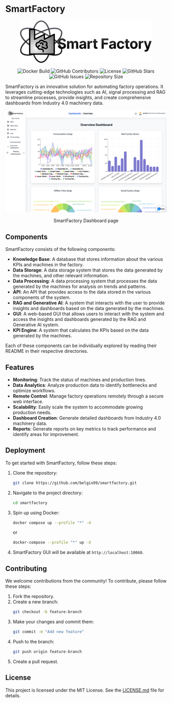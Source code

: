 # SmartFactory
<p align="center">
   <img src="gui-panel/src/components/Sidebar/icons/logo.svg" alt="SmartFactory Logo">
</p>
<p align="center">
   <img src="https://github.com/belgio99/smartfactory/actions/workflows/build_push_main_ghcr.yml/badge.svg" alt="Docker Build">
   <img src="https://img.shields.io/github/contributors/belgio99/smartfactory" alt="GitHub Contributors">
   <img src="https://img.shields.io/github/license/belgio99/smartfactory" alt="License">
   <img src="https://img.shields.io/github/stars/belgio99/smartfactory" alt="GitHub Stars">
   <img src="https://img.shields.io/github/issues/belgio99/smartfactory" alt="GitHub Issues">

   <img src="https://img.shields.io/github/repo-size/belgio99/smartfactory" alt="Repository Size">
</p>



SmartFactory is an innovative solution for automating factory operations. It leverages cutting-edge technologies such as AI, signal processing and RAG to streamline processes, provide insights, and create comprehensive dashboards from Industry 4.0 machinery data.

<p align="center">
   <img src="docs/assets/dashboard.png" alt="Dashboard Screenshot">
</p>
<p align="center">
   SmartFactory Dashboard page
</p>

## Components

SmartFactory consists of the following components:

- **Knowledge Base**: A database that stores information about the various KPIs and machines in the factory.
- **Data Storage**: A data storage system that stores the data generated by the machines, and other relevant information.
- **Data Processing**: A data processing system that processes the data generated by the machines for analysis on trends and patterns.
- **API**: An API that provides access to the data stored in the various components of the system.
- **RAG and Generative AI**: A system that interacts with the user to provide insights and dashboards based on the data generated by the machines.
- **GUI**: A web-based GUI that allows users to interact with the system and access the insights and dashboards generated by the RAG and Generative AI system.
- **KPI Engine**: A system that calculates the KPIs based on the data generated by the machines.

Each of these components can be individually explored by reading their README in their respective directories.

## Features

- **Monitoring**: Track the status of machines and production lines.
- **Data Analytics**: Analyze production data to identify bottlenecks and optimize workflows.
- **Remote Control**: Manage factory operations remotely through a secure web interface.
- **Scalability**: Easily scale the system to accommodate growing production needs.
- **Dashboard Creation**: Generate detailed dashboards from Industry 4.0 machinery data.
- **Reports**: Generate reports on key metrics to track performance and identify areas for improvement.

## Deployment

To get started with SmartFactory, follow these steps:

1. Clone the repository:
   ```bash
   git clone https://github.com/belgio99/smartfactory.git
   ```
2. Navigate to the project directory:
   ```bash
   cd smartfactory
   ```
3. Spin up using Docker:
   ```bash
   docker compose up --profile "*" -d
   ```
   or
   ```bash
   docker-compose --profile "*" up -d
   ```
5. SmartFactory GUI will be available at `http://localhost:10060`.

## Contributing

We welcome contributions from the community! To contribute, please follow these steps:

1. Fork the repository.
2. Create a new branch:
   ```bash
   git checkout -b feature-branch
   ```
3. Make your changes and commit them:
   ```bash
   git commit -m "Add new feature"
   ```
4. Push to the branch:
   ```bash
   git push origin feature-branch
   ```
5. Create a pull request.

## License

This project is licensed under the MIT License. See the [LICENSE.md](LICENSE.md) file for details.
